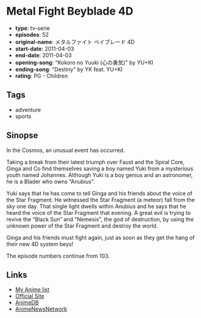 # Metal Fight Beyblade 4D

-   **type**: tv-serie
-   **episodes**: 52
-   **original-name**: メタルファイト ベイブレード 4D
-   **start-date**: 2011-04-03
-   **end-date**: 2011-04-03
-   **opening-song**: "Kokoro no Yuuki (心の勇気)" by YU+KI
-   **ending-song**: "Destiny" by YK feat. YU+KI
-   **rating**: PG - Children

## Tags

-   adventure
-   sports

## Sinopse

In the Cosmos, an unusual event has occurred.

Taking a break from their latest triumph over Faust and the Spiral Core, Ginga and Co find themselves saving a boy named Yuki from a mysterious youth named Johannes. Although Yuki is a boy genius and an astronomer, he is a Blader who owns “Anubius”.

Yuki says that he has come to tell Ginga and his friends about the voice of the Star Fragment. He witnessed the Star Fragment (a meteor) fall from the sky one day. That single light dwells within Anubius and he says that he heard the voice of the Star Fragment that evening. A great evil is trying to revive the “Black Sun” and "Nemesis", the god of destruction, by using the unknown power of the Star Fragment and destroy the world.

Ginga and his friends must fight again, just as soon as they get the hang of their new 4D system beys!

The episode numbers continue from 103.

## Links

-   [My Anime list](https://myanimelist.net/anime/10370/Metal_Fight_Beyblade_4D)
-   [Official Site](http://www.at-x.com/program_detail/index.html/2719/)
-   [AnimeDB](http://anidb.info/perl-bin/animedb.pl?show=anime&aid=8298)
-   [AnimeNewsNetwork](http://www.animenewsnetwork.com/encyclopedia/anime.php?id=10675)
